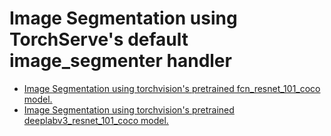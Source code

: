 # Image Segmentation using TorchServe's default image_segmenter handler

* [Image Segmentation using torchvision's pretrained fcn_resnet_101_coco model.](fcn)
* [Image Segmentation using torchvision's pretrained deeplabv3_resnet_101_coco model.](deeplabv3)
